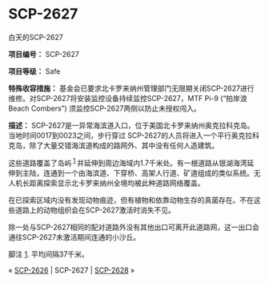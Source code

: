 # SCP-2627
                        




白天的SCP-2627



**项目编号：** SCP-2627

**项目等级：** Safe

**特殊收容措施：** 基金会已要求北卡罗来纳州管理部门无限期关闭SCP-2627进行维修。对SCP-2627将安装监控设备持续监控SCP-2627，MTF Pi-9 (“拍岸浪Beach Combers”) 须监控SCP-2627两侧以防止未授权闯入。

**描述：**  SCP-2627是一异常海滨道入口，位于美国北卡罗来纳州奥克拉科克岛。当地时间0017到0023之间，步行穿过 SCP-2627的人员将进入一个平行奥克拉科克岛，除了大量交错海滨道构成的路网外、其中没有任何人造建筑。

这些道路覆盖了岛屿<sup class='footnoteref'>
 <a shape='rect' class='footnoteref' id='footnoteref-1' href='javascript:;' onclick='WIKIDOT.page.utils.scrollToReference(&apos;footnote-1&apos;)'>1</a>
</sup>并延伸到周边海域内1.7千米处。有一根道路从银湖海湾延伸到主陆，连通到一个由海滨道、下穿桥、高架人行道、矿道组成的类似系统。无人机长距离探索显示北卡罗来纳州全境均被此种道路网络覆盖。

在已探索区域内没有发现动物痕迹，但有植物和依靠动物生存的真菌存在。不在这些道路上的动物组织会在SCP-2627激活时消失不见。

除一处与SCP-2627相同的配对道路外没有其他出口可离开此道路网，这一出口会通往SCP-2627未激活期间连通的小沙丘。


脚注
<a shape='rect' href='javascript:;' onclick='WIKIDOT.page.utils.scrollToReference(&apos;footnoteref-1&apos;)'>1</a>. 平均间隔37千米。



« [SCP-2626](/scp-2626) | SCP-2627 | <a shape='rect' class='newpage' href='/scp-2628'>SCP-2628</a> »





                    